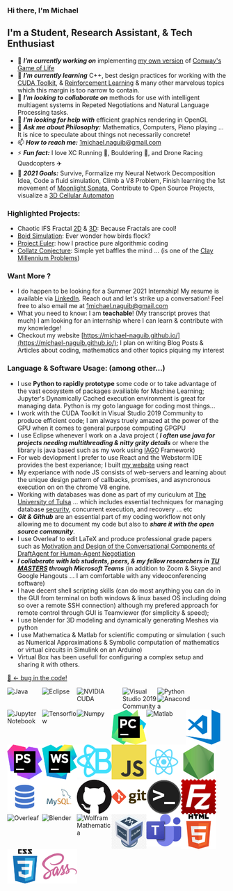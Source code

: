 ### Hi there, I'm Michael 

## I'm a Student, Research Assistant, & Tech Enthusiast
- 🔭 ***I’m currently working on*** implementing [my own version](https://github.com/Michael-Naguib/ConwaysGameOfLife) of [Conway's Game of Life](https://en.wikipedia.org/wiki/Conway%27s_Game_of_Life) 
- 🌱 ***I’m currently learning*** C++, best design practices for working with the [CUDA Toolkit](https://docs.nvidia.com/cuda/index.html), & [Reinforcement Learning](https://lilianweng.github.io/lil-log/2018/02/19/a-long-peek-into-reinforcement-learning.html) & many other marvelous topics which this margin is too narrow to contain.
- 👯 ***I’m looking to collaborate on*** methods for use with intelligent multiagent systems in Repeted Negotiations and Natural Language Processing tasks.
- 🤔 ***I’m looking for help with*** efficient graphics rendering in OpenGL
- 💬 ***Ask me about Philosophy:*** Mathematics, Computers, Piano playing ... It is nice to speculate about things not necessarily concrete! 
- 📫 ***How to reach me:*** [1michael.naguib@gmail.com](mailto:1michael.naguib@gmail.com)
- ⚡ ***Fun fact:*** I love XC Running 🏃, Bouldering 🧗, and Drone Racing Quadcopters ✈️ 
- 🎯 ***2021 Goals:*** Survive, Formalize my Neural Network Decomposition Idea, Code a fluid simulation, Climb a V8 Problem, Finish learning the 1st movement of [Moonlight Sonata](https://youtu.be/sbTVZMJ9Z2I), Contribute to Open Source Projects, visualize a [3D Cellular Automaton](https://en.wikipedia.org/wiki/Cellular_automaton)

### Highlighted Projects:
- Chaotic IFS Fractal [2D](https://github.com/Michael-Naguib/Chaotic-IFS-Fractal) & [3D](https://github.com/Michael-Naguib/ChaoticIFSFractal3D): Because Fractals are cool!
- [Boid Simulation](https://github.com/Michael-Naguib/BoidsSimulation):  Ever wonder how birds flock? 
- [Project Euler](https://github.com/Michael-Naguib/ProjectEuler): how I practice pure algorithmic coding
- [Collatz Conjecture](https://github.com/Michael-Naguib/Collatz): Simple yet baffles the mind ... (is one of the [Clay Millennium Problems](https://www.claymath.org/millennium-problems))


### Want More ? 
- I do happen to be looking for a Summer 2021 Internship! My resume is available via [LinkedIn](https://www.linkedin.com/in/michael-naguib-969591170/). Reach out and let's strike up a conversation! Feel free to also email me at [1michael.naguib@gmail.com](mailto:1michael.naguib@gmail.com)
- What you need to know: I am **teachable**! (My transcript proves that much) I am looking for an internship where I can learn & contribute with my knowledge! 
- Checkout my website [https://michael-naguib.github.io/](https://michael-naguib.github.io/); I plan on writing Blog Posts & Articles about coding, mathematics and other topics piquing my interest


### Language & Software Usage: (among other...)
- I use **Python to rapidly prototype** some code or to take advantage of the vast ecosystem of packages availiable for Machine Learning; Jupyter's Dynamically Cached execution environment is great for managing data. Python is my goto language for coding most things...
- I work with the CUDA Toolkit in Visual Studio 2019 Community to produce efficient code; I am always truely amazed at the power of the GPU when it comes to general purpose computing GPGPU
- I use Eclipse whenever I work on a Java project ( ***I often use java for projects needing multithreading & *nitty grity details**** or where the library is java based such as my work using [IAGO](https://myiago.com/IAGO/) Framework)
- For web devlopment I prefer to use React and the Webstorm IDE provides the best experiance;  I built [my website](https://michael-naguib.github.io/) using react
- My experiance with node JS consists of web-servers and learning about the unique design pattern of callbacks, promises, and asyncronous execution on on the chrome V8 engine. 
- Working with databases was done as part of my curiculum at [The University of Tulsa](https://utulsa.edu/) ... which includes essential techniques for managing database [security](https://xkcd.com/327/), concurrent execution, and recovery ... etc
- ***Git & Github*** are an essential part of my coding workflow not only allowing me to document my code but also to ***share it with the open source community***. 
- I use Overleaf to edit LaTeX and produce professional grade papers such as [Motivation and Design of the Conversational Components of DraftAgent for Human-Agent Negotiation](https://dl.acm.org/doi/pdf/10.1145/3423325.3423734)
- ***I collaberate with lab students, peers, & my fellow researchers in  [TU MASTERS](http://sandip.ens.utulsa.edu/research/web/home.html) through Microsoft Teams*** (in addition to Zoom & Skype and Google Hangouts ... I am comfortable with any videoconferencing software)
- I have decent shell scripting skills (can do most anything you can do in the GUI from terminal on both windows & linux based OS including doing so over a remote SSH connection) although my prefered approach for remote control through GUI is Teamviewer (for simplicity & speed);
- I use blender for 3D modeling and dynamically generating Meshes via python
- I use Mathematica & Matlab for scientific computing or simulation ( such as Numerical Approximations & Symbolic computation of mathematics or virtual circuits in Simulink on an Arduino)
- Virtual Box has been usefull for configuring a complex setup and sharing it with others. 


 [🐛 ←  bug in the code! ](https://xkcd.com/722/)

  
  
<!-- Java -->
<div>
<img alt="Java" src="https://cdn.iconscout.com/icon/free/png-256/java-23-225999.png" width=80 align="left"/>
<!-- Eclipse -->
<img align="left" alt="Eclipse" width="80px" src="https://www.eclipse.org/downloads/assets/public/images/logo-eclipse.png" />
<!--NVIDIA CUDA -->
<img alt="NVIDIA CUDA" src="https://logodix.com/logo/2008001.png" width="105px" align="left"/>
<!--Visual Studio 2019 Community-->
<img alt="Visual Studio 2019 Community" src="https://visualstudio.microsoft.com/wp-content/uploads/2019/06/BrandVisualStudioWin2019-3.svg" width="80px" align="left"/>
<!-- Python -->
<img alt="Python" src="https://cdn3.iconfinder.com/data/icons/logos-and-brands-adobe/512/267_Python-512.png" width="80px" align="left"/>
<!-- Anaconda -->
<img alt="Anaconda" src="https://avatars2.githubusercontent.com/u/3571983?s=200&v=4" width="80px" align="left"/>
<!-- Jupyter Notebook -->
<img alt="Jupyter Notebook" src="https://jupyter.org/assets/main-logo.svg" width="80px" align="left"/>
<!-- Tensorflow -->
<img alt="Tensorflow" src="https://miro.medium.com/max/3150/1*iDQvKoz7gGHc6YXqvqWWZQ.png" width="80px" align="left"/>
<!-- Numpy -->
<img alt="Numpy" src="https://numpy.org/images/logos/numpy.svg" width="80px" align="left"/>
<!-- Pycharm-->
<img alt="Pycharm" src="./icon-pycharm.svg" width="80px" align="left"/>
<!-- Matlab -->
<img alt="Matlab" src="https://upload.wikimedia.org/wikipedia/commons/2/21/Matlab_Logo.png" width="90px"align="left"/>
<!-- Visual Studio Code-->
<img align="left" alt="Visual Studio Code" width="80px" src="https://raw.githubusercontent.com/github/explore/80688e429a7d4ef2fca1e82350fe8e3517d3494d/topics/visual-studio-code/visual-studio-code.png" />
<!-- PhpStorm-->
<img alt="PHPStorm" src="./icon-phpstorm.svg" width="80px" align="left"/>
<!-- Webstrom-->
<img alt="Webstorm" src="./icon-webstorm.svg" width="80px" align="left"/>
<!-- Bootstrap React-->
<img align="left" alt="React Bootstrap" width="80px" src="./reactBootstrap.svg" />
<!-- Javascript ES6-->
<img align="left" alt="JavaScript" width="80px" src="https://raw.githubusercontent.com/github/explore/80688e429a7d4ef2fca1e82350fe8e3517d3494d/topics/javascript/javascript.png" />
<!-- React-->
<img align="left" alt="React" width="80px" src="https://raw.githubusercontent.com/github/explore/80688e429a7d4ef2fca1e82350fe8e3517d3494d/topics/react/react.png" />
<!-- Node JS-->
<img align="left" alt="Node.js" width="80px" src="https://raw.githubusercontent.com/github/explore/80688e429a7d4ef2fca1e82350fe8e3517d3494d/topics/nodejs/nodejs.png" />
<!-- SQL -->
<img align="left" alt="SQL" width="80px" src="https://raw.githubusercontent.com/github/explore/80688e429a7d4ef2fca1e82350fe8e3517d3494d/topics/sql/sql.png" />
<!-- MYSQL-->
<img align="left" alt="MySQL" width="80px" src="https://raw.githubusercontent.com/github/explore/80688e429a7d4ef2fca1e82350fe8e3517d3494d/topics/mysql/mysql.png" />
<!-- Github-->
<img align="left" alt="GitHub" width="80px" src="https://raw.githubusercontent.com/github/explore/78df643247d429f6cc873026c0622819ad797942/topics/github/github.png" />
<!-- Git -->
<img align="left" alt="Git" width="80px" src="https://raw.githubusercontent.com/github/explore/80688e429a7d4ef2fca1e82350fe8e3517d3494d/topics/git/git.png" />
<!-- Shell Scripting (Windows, Mac, & Linux)-->
<img align="left" alt="Terminal" width="80px" src="https://raw.githubusercontent.com/github/explore/80688e429a7d4ef2fca1e82350fe8e3517d3494d/topics/terminal/terminal.png" />
<!-- FileZilla-->
<img align="left" alt="FileZilla" width="80px" src="./FileZilla.svg" />
<!-- Overleaf-->
<img align="left" alt="Overleaf" width="80px" src="https://avatars0.githubusercontent.com/u/6359919?s=200&v=4" />
<!-- Blender-->
<img align="left" alt="Blender" width="80px" src="https://avatars2.githubusercontent.com/u/52924476?s=200&v=4" />
<!-- Wolfram Mathematica-->
<img align="left" alt="Wolfram Mathematica" width="80px" src="https://www.wolfram.com/common/images/gl-logo-spikey.en.png" />
<!-- VirtualBox-->
<img align="left" alt="VirtualBox" width="80px" src="./virtualbox.png" />
<!-- Microsoft Teams-->
<img align="left" alt="Microsoft Teams" width="80px" src="./microsoftTeams.jfif" />
<!-- HTML 5-->
<img align="left" alt="HTML5" width="80px" src="https://raw.githubusercontent.com/github/explore/80688e429a7d4ef2fca1e82350fe8e3517d3494d/topics/html/html.png" />
<!-- CSS 3-->
<img align="left" alt="CSS3" width="80px" src="https://raw.githubusercontent.com/github/explore/80688e429a7d4ef2fca1e82350fe8e3517d3494d/topics/css/css.png" />
<!-- SASS-->
<img align="left" alt="Sass" width="80px" src="https://raw.githubusercontent.com/github/explore/80688e429a7d4ef2fca1e82350fe8e3517d3494d/topics/sass/sass.png" />

</div>
<br />
<br />
